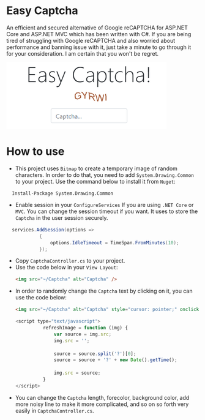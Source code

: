# Easy Captcha
An efficient and secured alternative of Google reCAPTCHA for ASP.NET Core and ASP.NET MVC which has been written with C#. If you are being tired of struggling with Google reCAPTCHA and also worried about performance and banning issue with it, just take a minute to go through it for your consideration. I am certain that you won't be regret.

![Easy Captcha](/EasyCaptcha/wwwroot/img/easyCaptcha.PNG)

# How to use
* This project uses `Bitmap` to create a temporary image of random characters. In order to do that, you need to add `System.Drawing.Common` to your project. Use the command below to install it from `Nuget`:
```
  Install-Package System.Drawing.Common
```
* Enable session in your `ConfigureServices` If you are using `.NET Core` or `MVC`. You can change the session timeout if you want. It uses to store the `Captcha` in the user session securely.
```C#
  services.AddSession(options =>
            {
                options.IdleTimeout = TimeSpan.FromMinutes(10);
            });
```            
* Copy `CaptchaController.cs` to your project.
* Use the code below in your `View Layout`:
  ```HTML
  <img src="~/Captcha" alt="Captcha" />
  ```
* In order to randomly change the `Captcha` text by clicking on it, you can use the code below:
  ```HTML
  <img src="~/Captcha" alt="Captcha" style="cursor: pointer;" onclick="refreshImage(this);" />
  ```
  ```Javascript
  <script type="text/javascript">
            refreshImage = function (img) {
                var source = img.src;
                img.src = '';

                source = source.split('?')[0];
                source = source + '?' + new Date().getTime();

                img.src = source;
            }
  </script>
  ```
* You can change the `Captcha` length, forecolor, background color, add more noisy line to make it more complicated, and so on so forth very easily in `CaptchaController.cs`.
